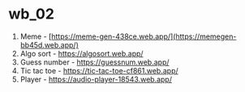 # wb_02
1. Meme - [https://meme-gen-438ce.web.app/](https://memegen-bb45d.web.app/)
2. Algo sort - https://algosort.web.app/
3. Guess number - https://guessnum.web.app/
4. Tic tac toe - https://tic-tac-toe-cf861.web.app/
5. Player - https://audio-player-18543.web.app/
